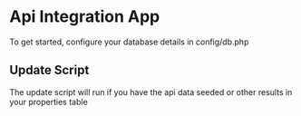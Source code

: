 <h1>Api Integration App</h1>
<p>To get started, configure your database details in config/db.php</p>
<h2>Update Script</h2>
<p>The update script will run if you have the api data seeded or other results in your properties table</p>